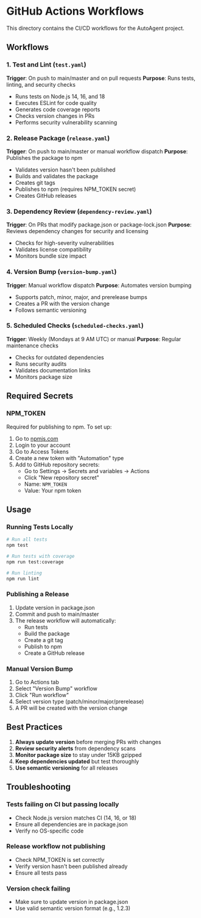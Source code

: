 # GitHub Actions Workflows

This directory contains the CI/CD workflows for the AutoAgent project.

## Workflows

### 1. Test and Lint (`test.yaml`)
**Trigger**: On push to main/master and on pull requests
**Purpose**: Runs tests, linting, and security checks

- Runs tests on Node.js 14, 16, and 18
- Executes ESLint for code quality
- Generates code coverage reports
- Checks version changes in PRs
- Performs security vulnerability scanning

### 2. Release Package (`release.yaml`)
**Trigger**: On push to main/master or manual workflow dispatch
**Purpose**: Publishes the package to npm

- Validates version hasn't been published
- Builds and validates the package
- Creates git tags
- Publishes to npm (requires NPM_TOKEN secret)
- Creates GitHub releases

### 3. Dependency Review (`dependency-review.yaml`)
**Trigger**: On PRs that modify package.json or package-lock.json
**Purpose**: Reviews dependency changes for security and licensing

- Checks for high-severity vulnerabilities
- Validates license compatibility
- Monitors bundle size impact

### 4. Version Bump (`version-bump.yaml`)
**Trigger**: Manual workflow dispatch
**Purpose**: Automates version bumping

- Supports patch, minor, major, and prerelease bumps
- Creates a PR with the version change
- Follows semantic versioning

### 5. Scheduled Checks (`scheduled-checks.yaml`)
**Trigger**: Weekly (Mondays at 9 AM UTC) or manual
**Purpose**: Regular maintenance checks

- Checks for outdated dependencies
- Runs security audits
- Validates documentation links
- Monitors package size

## Required Secrets

### NPM_TOKEN
Required for publishing to npm. To set up:

1. Go to [npmjs.com](https://www.npmjs.com)
2. Login to your account
3. Go to Access Tokens
4. Create a new token with "Automation" type
5. Add to GitHub repository secrets:
   - Go to Settings → Secrets and variables → Actions
   - Click "New repository secret"
   - Name: `NPM_TOKEN`
   - Value: Your npm token

## Usage

### Running Tests Locally
```bash
# Run all tests
npm test

# Run tests with coverage
npm run test:coverage

# Run linting
npm run lint
```

### Publishing a Release
1. Update version in package.json
2. Commit and push to main/master
3. The release workflow will automatically:
   - Run tests
   - Build the package
   - Create a git tag
   - Publish to npm
   - Create a GitHub release

### Manual Version Bump
1. Go to Actions tab
2. Select "Version Bump" workflow
3. Click "Run workflow"
4. Select version type (patch/minor/major/prerelease)
5. A PR will be created with the version change

## Best Practices

1. **Always update version** before merging PRs with changes
2. **Review security alerts** from dependency scans
3. **Monitor package size** to stay under 15KB gzipped
4. **Keep dependencies updated** but test thoroughly
5. **Use semantic versioning** for all releases

## Troubleshooting

### Tests failing on CI but passing locally
- Check Node.js version matches CI (14, 16, or 18)
- Ensure all dependencies are in package.json
- Verify no OS-specific code

### Release workflow not publishing
- Check NPM_TOKEN is set correctly
- Verify version hasn't been published already
- Ensure all tests pass

### Version check failing
- Make sure to update version in package.json
- Use valid semantic version format (e.g., 1.2.3)